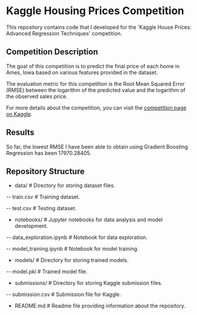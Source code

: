 # Kaggle Housing Prices Competition

This repository contains code that I developed for the 'Kaggle House Prices: Advanced Regression Techniques' competition.

## Competition Description

The goal of this competition is to predict the final price of each home in Ames, Iowa based on various features provided in the dataset. 

The evaluation metric for this competition is the Root Mean Squared Error (RMSE) between the logarithm of the predicted value and the logarithm of the observed sales price.

For more details about the competition, you can visit the [competition page on Kaggle](https://www.kaggle.com/c/house-prices-advanced-regression-techniques).

## Results

So far, the lowest RMSE I have been able to obtain using Gradient Boosting Regression has been 17970.28405.

## Repository Structure

- data/ # Directory for storing dataset files.

-- train.csv # Training dataset.

-- test.csv # Testing dataset.

- notebooks/ # Jupyter notebooks for data analysis and model development.

-- data_exploration.ipynb # Notebook for data exploration.
  
-- model_training.ipynb # Notebook for model training.

- models/ # Directory for storing trained models.

-- model.pkl # Trained model file.

- submissions/ # Directory for storing Kaggle submission files.

-- submission.csv # Submission file for Kaggle.

- README.md # Readme file providing information about the repository.
